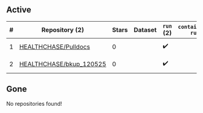 ## Active
| # | Repository (2) | Stars | Dataset | `run` (2) | `containers-run` | Last Modified |
| --- | --- | --- | --- | --- | --- | --- |
| 1 | [HEALTHCHASE/Pulldocs](https://github.com/HEALTHCHASE/Pulldocs) | 0 |  | :heavy_check_mark: |  | 2025-05-16 01:18:50+00:00 |
| 2 | [HEALTHCHASE/bkup_120525](https://github.com/HEALTHCHASE/bkup_120525) | 0 |  | :heavy_check_mark: |  | 2025-05-12 08:54:38+00:00 |

## Gone
No repositories found!
